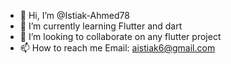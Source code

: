 - 👋 Hi, I’m @Istiak-Ahmed78
- 🌱 I’m currently learning Flutter and dart
- 💞️ I’m looking to collaborate on any flutter project
- 📫 How to reach me Email: aistiak6@gmail.com
